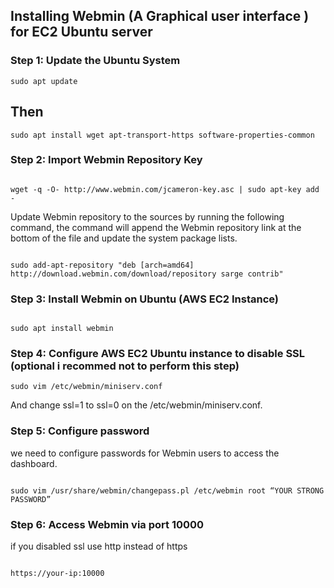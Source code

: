 ## Installing Webmin (A Graphical user interface ) for EC2 Ubuntu server

### Step 1: Update the Ubuntu System
```
sudo apt update
```
## Then 

```
sudo apt install wget apt-transport-https software-properties-common
```

### Step 2: Import Webmin Repository Key

```

wget -q -O- http://www.webmin.com/jcameron-key.asc | sudo apt-key add -

```

Update Webmin repository to the sources by running the following command, the command will append the Webmin repository link at the bottom of the file and update the system package lists.

```

sudo add-apt-repository "deb [arch=amd64] http://download.webmin.com/download/repository sarge contrib"

```

### Step 3: Install Webmin on Ubuntu (AWS EC2 Instance)

```

sudo apt install webmin

```

### Step 4: Configure AWS EC2 Ubuntu instance to disable SSL (optional i recommed not to perform this step)

```
sudo vim /etc/webmin/miniserv.conf

```

And change ssl=1 to ssl=0 on the /etc/webmin/miniserv.conf. 

### Step 5: Configure password
we need to configure passwords for Webmin users to access the dashboard. 
```

sudo vim /usr/share/webmin/changepass.pl /etc/webmin root “YOUR STRONG PASSWORD”

```

### Step 6: Access Webmin via port 10000
if you disabled ssl use http instead of https

```

https://your-ip:10000

```


